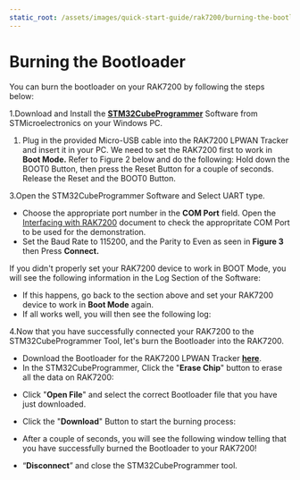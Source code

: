```yaml
---
static_root: /assets/images/quick-start-guide/rak7200/burning-the-bootloader
---
```


# Burning the Bootloader

You can burn the bootloader on your RAK7200 by following the steps below:

1.Download and Install the [**STM32CubeProgrammer**](https://www.st.com/content/st_com/en/products/development-tools/software-development-tools/stm32-software-development-tools/stm32-programmers/stm32cubeprog.html#overview) Software from STMicroelectronics on your Windows PC.

<rk-img
  :src="`${$frontmatter.static_root}/wm3z5nau3zpemcfviq0h.png`"
  width="100%"
  figure-number="1"
  caption="STM32CubeProg Download Page"
/>

1. Plug in the provided Micro-USB cable into the RAK7200 LPWAN Tracker and insert it in your PC. We need to set the RAK7200 first to work in **Boot Mode.** Refer to Figure 2 below and do the following: Hold down the BOOT0 Button, then press the Reset Button for a couple of seconds. Release the Reset and the BOOT0 Button.

<rk-img
  :src="`${$frontmatter.static_root}/b1horbt3p40hmvnuxqed.jpg`"
  width="80%"
  figure-number="2"
  caption="RAK7200 Buttons and USB Interface"
/>

3.Open the STM32CubeProgrammer Software and Select UART type.

<rk-img
  :src="`${$frontmatter.static_root}/aekfryuujx4mig7hfwua.jpg`"
  width="100%"
  figure-number="3"
  caption="STM32CubeProgrammer Interface"
/>

- Choose the appropriate port number in the **COM Port** field. Open the [Interfacing with RAK7200](interfacing-with-rak7200.html) document to check the appropritate COM Port to be used for the demonstration.
- Set the Baud Rate to 115200, and the Parity to Even as seen in **Figure 3** then Press **Connect.**

If you didn't properly set your RAK7200 device to work in BOOT Mode, you will see the following information in the Log Section of the Software:

<rk-img
  :src="`${$frontmatter.static_root}/pthfpwcme7kv7fk8vdic.jpg`"
  width="100%"
  figure-number="4"
  caption="Error - Device not in Boot Mode"
/>

- If this happens, go back to the section above and set your RAK7200 device to work in **Boot Mode** again.
- If all works well, you will then see the following log:

<rk-img
  :src="`${$frontmatter.static_root}/xwcazjqx9mfmqvrr3apr.jpg`"
  width="100%"
  figure-number="5"
  caption="Success - Working in Boot Mode"
/>

4.Now that you have successfully connected your RAK7200 to the STM32CubeProgrammer Tool, let's burn the Bootloader into the RAK7200.

- Download the Bootloader for the RAK7200 LPWAN Tracker [**here**](https://downloads.rakwireless.com/en/LoRa/RAK7200-Tracker/Firmware/).
- In the STM32CubeProgrammer, Click the "**Erase Chip**" button to erase all the data on RAK7200:

<rk-img
  :src="`${$frontmatter.static_root}/o8jcjqkwzlv5ukqbrpg9.jpg`"
  width="100%"
  figure-number="6"
  caption="Erase Chip"
/>

- Click "**Open File**" and select the correct Bootloader file that you have just downloaded.

<rk-img
  :src="`${$frontmatter.static_root}/f8r7owhtv3psucvhtejc.jpg`"
  width="100%"
  figure-number="7"
  caption="Open the Firmware File"
/>

- Click the "**Download**" Button to start the burning process:

<rk-img
  :src="`${$frontmatter.static_root}/qzhcdcluajgue2hsl7hb.jpg`"
  width="100%"
  figure-number="8"
  caption="Uploading the Bootloader"
/>

- After a couple of seconds, you will see the following window telling that you have successfully burned the Bootloader to your RAK7200!

<rk-img
  :src="`${$frontmatter.static_root}/yxjlq9zs9ztlugceqnfd.jpg`"
  width="100%"
  figure-number="9"
  caption="Success Upgrade of the Firmware"
/>

- “**Disconnect**” and close the STM32CubeProgrammer tool.
